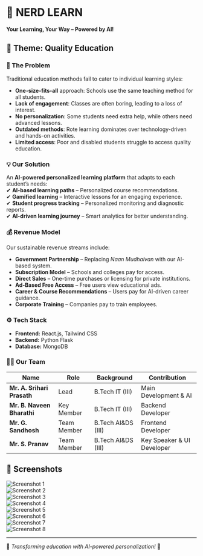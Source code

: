 # 🧠 NERD LEARN  
**Your Learning, Your Way – Powered by AI!**  



## 📌 Theme: Quality Education  

### 🚀 The Problem  
Traditional education methods fail to cater to individual learning styles:  
- **One-size-fits-all** approach: Schools use the same teaching method for all students.  
- **Lack of engagement**: Classes are often boring, leading to a loss of interest.  
- **No personalization**: Some students need extra help, while others need advanced lessons.  
- **Outdated methods**: Rote learning dominates over technology-driven and hands-on activities.  
- **Limited access**: Poor and disabled students struggle to access quality education.  

### 💡 Our Solution  
An **AI-powered personalized learning platform** that adapts to each student’s needs:  
✔ **AI-based learning paths** – Personalized course recommendations.  
✔ **Gamified learning** – Interactive lessons for an engaging experience.  
✔ **Student progress tracking** – Personalized monitoring and diagnostic reports.  
✔ **AI-driven learning journey** – Smart analytics for better understanding.  

### 💰 Revenue Model  
Our sustainable revenue streams include:  
- **Government Partnership** – Replacing *Naan Mudhalvan* with our AI-based system.  
- **Subscription Model** – Schools and colleges pay for access.  
- **Direct Sales** – One-time purchases or licensing for private institutions.  
- **Ad-Based Free Access** – Free users view educational ads.  
- **Career & Course Recommendations** – Users pay for AI-driven career guidance.  
- **Corporate Training** – Companies pay to train employees.  

### ⚙️ Tech Stack  
- **Frontend:** React.js, Tailwind CSS  
- **Backend:** Python Flask  
- **Database:** MongoDB  

### 👨‍💻 Our Team  
| Name | Role | Background | Contribution |
|------|------|------------|--------------|
| **Mr. A. Srihari Prasath** | Lead | B.Tech IT (III) | Main Development & AI |
| **Mr. B. Naveen Bharathi** | Key Member | B.Tech IT (III) | Backend Developer |
| **Mr. G. Sandhosh** | Team Member | B.Tech AI&DS (III) | Frontend Developer |
| **Mr. S. Pranav** | Team Member | B.Tech AI&DS (III) | Key Speaker & UI Developer |

## 📸 Screenshots  

![Screenshot 1](Readme\1.png)  
![Screenshot 2](Readme\2.png)  
![Screenshot 3](Readme\3.png)  
![Screenshot 4](sReadme\4.png)  
![Screenshot 5](Readme\5.png)  
![Screenshot 6](Readme\6.png)  
![Screenshot 7](Readme\7.png)  
![Screenshot 8](Readme\8.png) 

---

📢 *Transforming education with AI-powered personalization!* 🚀  
